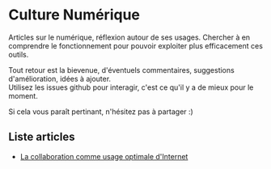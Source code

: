 # Culture Numérique

Articles sur le numérique, réflexion autour de ses usages. Chercher à en comprendre le
fonctionnement pour pouvoir exploiter plus efficacement ces outils.

Tout retour est la bievenue, d'éventuels commentaires, suggestions d'amélioration, idées à ajouter.  
Utilisez les issues github pour interagir, c'est ce qu'il y a de mieux pour le moment.

Si cela vous paraît pertinant, n'hésitez pas à partager :)

## Liste articles
- [La collaboration comme usage optimale d'Internet](collaboration_usage_optimale_internet.md)
